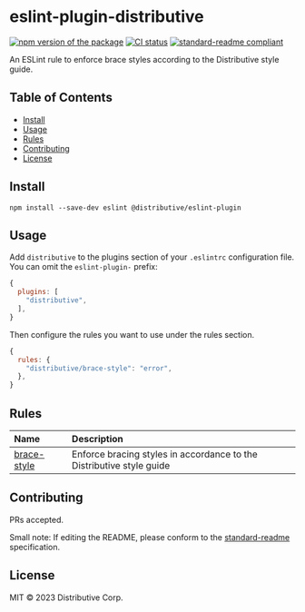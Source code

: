 # eslint-plugin-distributive

[![npm version of the package][npm-version-img]][npm-version-url]
[![CI status][ci-status-img]][ci-status-url]
[![standard-readme compliant][standard-readme-img]][standard-readme-url]

An ESLint rule to enforce brace styles according to the Distributive style
guide.

## Table of Contents

<!--toc:start-->
- [Install](#install)
- [Usage](#usage)
- [Rules](#rules)
- [Contributing](#contributing)
- [License](#license)
<!--toc:end-->

## Install

```console
npm install --save-dev eslint @distributive/eslint-plugin
```

## Usage

Add `distributive` to the plugins section of your `.eslintrc` configuration
file. You can omit the `eslint-plugin-` prefix:

```javascript
{
  plugins: [
    "distributive",
  ],
}
```

Then configure the rules you want to use under the rules section.

```javascript
{
  rules: {
    "distributive/brace-style": "error",
  },
}
```

## Rules

<!-- begin auto-generated rules list -->

| Name                                     | Description                                                          |
| :--------------------------------------- | :------------------------------------------------------------------- |
| [brace-style](docs/rules/brace-style.md) | Enforce bracing styles in accordance to the Distributive style guide |

<!-- end auto-generated rules list -->

## Contributing

PRs accepted.

Small note: If editing the README, please conform to the
[standard-readme](https://github.com/RichardLitt/standard-readme) specification.

## License

MIT © 2023 Distributive Corp.

[npm-version-img]: https://img.shields.io/npm/v/%40distributive/eslint-plugin
[npm-version-url]: https://www.npmjs.com/package/@distributive/eslint-plugin
[ci-status-img]:
	https://github.com/Distributive-Network/eslint-plugin-distributive/actions/workflows/main.yml/badge.svg
[ci-status-url]:
	https://github.com/Distributive-Network/eslint-plugin-distributive/actions
[standard-readme-img]:
	https://img.shields.io/badge/standard--readme-OK-green.svg?style=flat-square
[standard-readme-url]: https://github.com/RichardLitt/standard-readme
